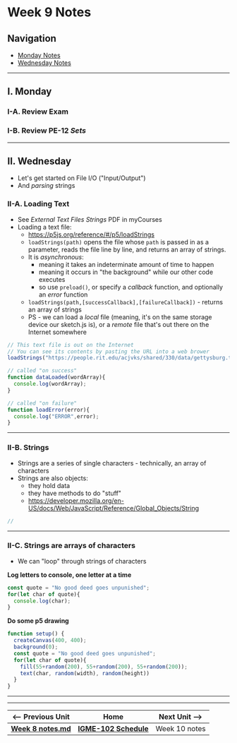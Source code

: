 # Week 9 Notes

## Navigation

- [Monday Notes](#monday)
- [Wednesday Notes](#wednesday)

<!--
- [Friday Notes](#friday)
-->

<hr>

<a id="monday" />

## I. Monday

### I-A. Review Exam

### I-B. Review PE-12 *Sets*

<hr>

<a id="wednesday" />

## II. Wednesday
- Let's get started on File I/O ("Input/Output")
- And *parsing* strings

### II-A. Loading Text
- See *External Text Files Strings* PDF in myCourses
- Loading a text file:
  - https://p5js.org/reference/#/p5/loadStrings
  - `loadStrings(path)` opens the file whose `path` is passed in as a parameter, reads the file line by line, and returns an array of strings. 
  - It is *asynchronous*:
    - meaning it takes an indeterminate amount of time to happen
    - meaning it occurs in "the background" while our other code executes
    - so use `preload()`, or specify a *callback* function, and optionally an *error* function
  - `loadStrings(path,[successCallback],[failureCallback])` - returns an array of strings
  - PS - we can load a *local* file (meaning, it's on the same storage device our sketch.js is), or a *remote* file that's out there on the Internet somewhere


```js
// This text file is out on the Internet
// You can see its contents by pasting the URL into a web brower
loadStrings("https://people.rit.edu/acjvks/shared/330/data/gettysburg.txt", dataLoaded, loadError);

// called "on success"
function dataLoaded(wordArray){
  console.log(wordArray);
}

// called "on failure"
function loadError(error){
  console.log("ERROR",error);
}
```

<hr>

### II-B. Strings
- Strings are a series of single characters - technically, an array of characters
- Strings are also objects:
  - they hold data
  - they have methods to do "stuff"
  - https://developer.mozilla.org/en-US/docs/Web/JavaScript/Reference/Global_Objects/String

```js
//
```

<hr>

### II-C. Strings are arrays of characters

- We can "loop" through strings of characters

**Log letters to console, one letter at a time**
```js
const quote = "No good deed goes unpunished";
for(let char of quote){
  console.log(char);
}
```

**Do some p5 drawing**
```js
function setup() {
  createCanvas(400, 400);
  background(0);
  const quote = "No good deed goes unpunished";
  for(let char of quote){
    fill(55+random(200), 55+random(200), 55+random(200));
    text(char, random(width), random(height))
  }
}
```

<!--

<hr>


<a id="friday" />

## III. Friday

-->


<hr><hr>

| <-- Previous Unit | Home | Next Unit -->
| --- | --- | --- 
| [**Week 8 notes.md**](08.md)     |  [**IGME-102 Schedule**](../schedule.md) | Week 10 notes
